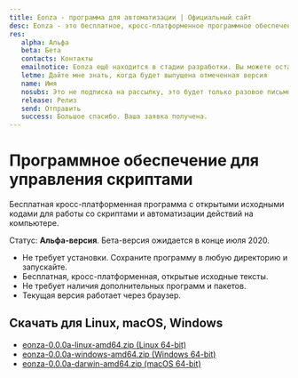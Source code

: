 ```yaml
---
title: Eonza - программа для автоматизации | Официальный сайт
desc: Eonza - это бесплатное, кросс-платформенное программное обеспечение для автоматизации с открытым исходным кодом.
res:
   alpha: Альфа
   beta: Бета
   contacts: Контакты
   emailnotice: Eonza ещё находится в стадии разработки. Вы можете оставить свой email и я (разработчик) отправлю вам персональное письмо когда будет выпущена желаемая для вас версия.
   letme: Дайте мне знать, когда будет выпущена отмеченная версия
   name: Имя
   nosubs: Это не подписка на рассылку, это будет только разовое письмо.
   release: Релиз
   send: Отправить
   success: Большое спасибо. Ваша заявка получена. 
---
```

# Программное обеспечение для управления скриптами

Бесплатная кросс-платформенная программа с открытыми исходными кодами для работы со скриптами и автоматизации действий на компьютере.

Статус: **Альфа-версия**. Бета-версия ожидается в конце июля 2020.

* Не требует установки. Сохраните программу в любую директорию и запускайте.
* Бесплатная, кросс-платформенная, открытые исходные тексты.
* Не требует наличия дополнительных программ и пакетов.
* Текущая версия работает через браузер.

## Скачать для Linux, macOS, Windows

* [eonza-0.0.0a-linux-amd64.zip (Linux 64-bit)](https://github.com/gentee/eonza/releases/download/v0.0.0-alpha/eonza-0.0.0a-linux-amd64.zip)
* [eonza-0.0.0a-windows-amd64.zip (Windows 64-bit)](https://github.com/gentee/eonza/releases/download/v0.0.0-alpha/eonza-0.0.0a-windows-amd64.zip)
* [eonza-0.0.0a-darwin-amd64.zip (macOS 64-bit)](https://github.com/gentee/eonza/releases/download/v0.0.0-alpha/eonza-0.0.0a-darwin-amd64.zip)
